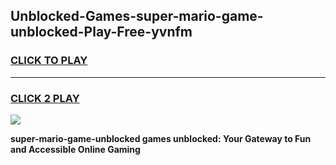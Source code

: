 
## Unblocked-Games-super-mario-game-unblocked-Play-Free-yvnfm
<h3>
<a href="https://premium76.site?title=super-mario-game-unblocked&ref=19M">CLICK TO PLAY</a></h3>
<hr>

<h3>
<a href="https://premium76.site?title=super-mario-game-unblocked&ref=19M">CLICK 2 PLAY</a>
  
</h3>

<a href="https://premium76.site?title=super-mario-game-unblocked&ref=19M"><img src="https://clearcache.store/games.png"></a>


**super-mario-game-unblocked games unblocked: Your Gateway to Fun and Accessible Online Gaming**
